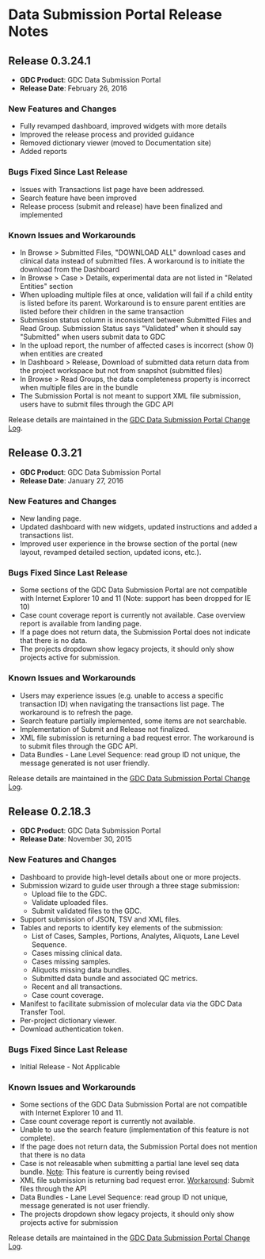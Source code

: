 # Data Submission Portal Release Notes

## Release 0.3.24.1

* __GDC Product__: GDC Data Submission Portal
* __Release Date__: February 26, 2016

### New Features and Changes

* Fully revamped dashboard, improved widgets with more details
* Improved the release process and provided guidance
* Removed dictionary viewer (moved to Documentation site)
* Added reports

### Bugs Fixed Since Last Release

* Issues with Transactions list page have been addressed.
* Search feature have been improved
* Release process (submit and release) have been finalized and implemented

### Known Issues and Workarounds

* In Browse > Submitted Files, "DOWNLOAD ALL" download cases and clinical data instead of submitted files. A workaround is to initiate the download from the Dashboard <!--PGDC-970-->
* In Browse > Case > Details, experimental data are not listed in "Related Entities" section<!--PGDC-850-->
* When uploading multiple files at once, validation will fail if a child entity is listed before its parent. Workaround is to ensure parent entities are listed before their children in the same transaction <!--PGDC-861-->
* Submission status column is inconsistent between Submitted Files and Read Group. Submission Status says "Validated" when it should say "Submitted" when users submit data to GDC <!--PGDC-959-->
* In the upload report, the number of affected cases is incorrect (show 0) when entities are created<!--PGDC-838-->
* In Dashboard > Release, Download of submitted data return data from the project workspace but not from snapshot (submitted files) <!--PGDC-774-->
* In Browse > Read Groups, the data completeness property is incorrect when multiple files are in the bundle <!--PGDC-916-->
* The Submission Portal is not meant to support XML file submission, users have to submit files through the GDC API

Release details are maintained in the [GDC Data Submission Portal Change Log](https://github.com/NCI-GDC/submission-ui/blob/master/CHANGELOG.md).

## Release 0.3.21

* __GDC Product__: GDC Data Submission Portal
* __Release Date__: January 27, 2016

### New Features and Changes

*   New landing page.
*   Updated dashboard with new widgets, updated instructions and added a transactions list.
*   Improved user experience in the browse section of the portal (new layout, revamped detailed section, updated icons, etc.).

### Bugs Fixed Since Last Release

*   Some sections of the GDC Data Submission Portal are not compatible with Internet Explorer 10 and 11 (Note: support has been dropped for IE 10)
*   Case count coverage report is currently not available. Case overview report is available from landing page.
*   If a page does not return data, the Submission Portal does not indicate that there is no data.
*   The projects dropdown show legacy projects, it should only show projects active for submission.

### Known Issues and Workarounds

*   Users may experience issues (e.g. unable to access a specific transaction ID) when navigating the transactions list page. The workaround is to refresh the page.
*   Search feature partially implemented, some items are not searchable.
*   Implementation of Submit and Release not finalized.
*   XML file submission is returning a bad request error. The workaround is to submit files through the GDC API.
*   Data Bundles - Lane Level Sequence: read group ID not unique,  the message generated is not user friendly.

Release details are maintained in the [GDC Data Submission Portal Change Log](https://github.com/NCI-GDC/submission-ui/blob/master/CHANGELOG.md).

## Release 0.2.18.3

* __GDC Product__: GDC Data Submission Portal
* __Release Date__: November 30, 2015

### New Features and Changes

*   Dashboard to provide high-level details about one or more projects.
*   Submission wizard to guide user through a three stage submission:
    *   Upload file to the GDC.
    *   Validate uploaded files.
    *   Submit validated files to the GDC.
*   Support submission of JSON, TSV and XML files.
*   Tables and reports to identify key elements of the submission:
    *   List of Cases, Samples, Portions, Analytes, Aliquots, Lane Level Sequence.
    *   Cases missing clinical data.
    *   Cases missing samples.
    *   Aliquots missing data bundles.
    *   Submitted data bundle and associated QC metrics.
    *   Recent and all transactions.
    *   Case count coverage.
*   Manifest to facilitate submission of molecular data via the GDC Data Transfer Tool.
*   Per-project dictionary viewer.
*   Download authentication token.

### Bugs Fixed Since Last Release

*   Initial Release - Not Applicable

### Known Issues and Workarounds

*   Some sections of the GDC Data Submission Portal are not compatible with Internet Explorer 10 and 11.
*   Case count coverage report is currently not available.
*   Unable to use the search feature (implementation of this feature is not complete).
*   If the page does not return data, the Submission Portal does not mention that there is no data
*   Case is not releasable when submitting a partial lane level seq data bundle.
    <u>Note</u>: This feature is currently being revised
*   XML file submission is returning bad request error.
    <u>Workaround</u>: Submit files through the API
*   Data Bundles - Lane Level Sequence: read group ID not unique, message generated is not user friendly.
*   The projects dropdown show legacy projects, it should only show projects active for submission

Release details are maintained in the [GDC Data Submission Portal Change Log](https://github.com/NCI-GDC/submission-ui/blob/master/CHANGELOG.md).
